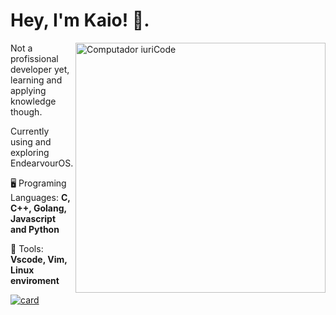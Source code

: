 # Hey, I'm Kaio! :wave:.
<img src="https://raw.githubusercontent.com/MicaelliMedeiros/micaellimedeiros/master/image/computer-illustration.png" min-width="400px" max-width="400px" width="400px" align="right" alt="Computador iuriCode">

<p align="left"> 
  Not a profissional developer yet, learning and applying knowledge though.

  Currently using and exploring EndearvourOS.
</p>

<p align="left">
  🖥️ Programing Languages: <strong>C, C++, Golang, Javascript and Python</strong>
</p>

<p align="left">
  💼 Tools: <strong>Vscode, Vim, Linux enviroment</strong>
</p>

[![card](https://github-readme-stats.vercel.app/api?username=kaiobatista&theme=cobalt)](https://github.com/kaiobatista/)
